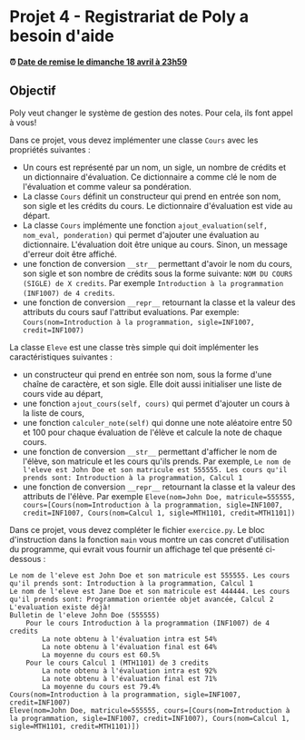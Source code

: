 # Projet 4 - Registrariat de Poly a besoin d'aide

<!--- Changer la date de remise en modifiant le URL--->
#### :alarm_clock: [Date de remise le dimanche 18 avril à 23h59](https://www.timeanddate.com/countdown/generic?iso=20201206T2359&p0=165&msg=Remise&font=cursive&csz=1#)

## Objectif
Poly veut changer le système de gestion des notes. Pour cela, ils font appel à vous!


Dans ce projet, vous devez implémenter une classe `Cours` avec les propriétés suivantes :
- Un cours est représenté par un nom, un sigle, un nombre de crédits et un dictionnaire d'évaluation. Ce dictionnaire a comme clé le nom de l'évaluation et comme valeur sa pondération.
- La classe `Cours` définit un constructeur qui prend en entrée son nom, son sigle et les crédits du cours. Le dictionnaire d'évaluation est vide au départ.
- La classe `Cours` implémente une fonction ```ajout_evaluation(self, nom_eval, ponderation)``` qui permet d'ajouter une évaluation au dictionnaire. L'évaluation doit être unique au cours. Sinon, un message d'erreur doit être affiché.
- une fonction de conversion `__str__` permettant d'avoir le nom du cours, son sigle et son nombre de crédits sous la forme suivante: `NOM DU COURS (SIGLE) de X credits`. Par exemple `Introduction à la programmation (INF1007) de 4 credits`.
- une fonction de conversion `__repr__` retournant la classe et la valeur des attributs du cours sauf l'attribut evaluations. Par exemple: `Cours(nom=Introduction à la programmation, sigle=INF1007, credit=INF1007)`

La classe `Eleve` est une classe très simple qui doit implémenter les caractéristiques suivantes :
- un constructeur qui prend en entrée son nom, sous la forme d'une chaîne de caractère, et son sigle. Elle doit aussi initialiser une liste de cours vide au départ,
- une fonction `ajout_cours(self, cours)` qui permet d'ajouter un cours à la liste de cours,
- une fonction `calculer_note(self)` qui donne une note aléatoire entre 50 et 100 pour chaque évaluation de l'élève et calcule la note de chaque cours.
- une fonction de conversion `__str__` permettant d'afficher le nom de l'élève, son matricule et les cours qu'ils prends. Par exemple, `Le nom de l'eleve est John Doe et son matricule est 555555. Les cours qu'il prends sont: Introduction à la programmation, Calcul 1`
- une fonction de conversion `__repr__` retournant la classe et la valeur des attributs de l'élève. Par exemple `Eleve(nom=John Doe, matricule=555555, cours=[Cours(nom=Introduction à la programmation, sigle=INF1007, credit=INF1007, Cours(nom=Calcul 1, sigle=MTH1101, credit=MTH1101])`

Dans ce projet, vous devez compléter le fichier `exercice.py`. Le bloc d'instruction dans la fonction `main` vous montre un cas concret d'utilisation du programme, qui evrait vous fournir un affichage tel que présenté ci-dessous :

```
Le nom de l'eleve est John Doe et son matricule est 555555. Les cours qu'il prends sont: Introduction à la programmation, Calcul 1 
Le nom de l'eleve est Jane Doe et son matricule est 444444. Les cours qu'il prends sont: Programmation orientée objet avancée, Calcul 2 
L'evaluation existe déjà!
Bulletin de l'eleve John Doe (555555)
	Pour le cours Introduction à la programmation (INF1007) de 4 credits
		La note obtenu à l'évaluation intra est 54%
		La note obtenu à l'évaluation final est 64%
		La moyenne du cours est 60.5%
	Pour le cours Calcul 1 (MTH1101) de 3 credits
		La note obtenu à l'évaluation intra est 92%
		La note obtenu à l'évaluation final est 71%
		La moyenne du cours est 79.4%
Cours(nom=Introduction à la programmation, sigle=INF1007, credit=INF1007)
Eleve(nom=John Doe, matricule=555555, cours=[Cours(nom=Introduction à la programmation, sigle=INF1007, credit=INF1007), Cours(nom=Calcul 1, sigle=MTH1101, credit=MTH1101)])
```
